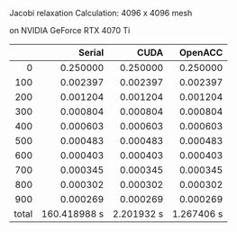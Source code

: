 Jacobi relaxation Calculation: 4096 x 4096 mesh

on NVIDIA GeForce RTX 4070 Ti


|     | Serial  | CUDA       |OpenACC   |
|---: | ---:    | ---:       |---:      |
|   0 | 0.250000|   0.250000 |   0.250000 |
|  100| 0.002397|   0.002397 |   0.002397 |
|  200| 0.001204|   0.001204 |   0.001204 |
|  300| 0.000804|   0.000804 |   0.000804 |
|  400| 0.000603|   0.000603 |   0.000603 |
|  500| 0.000483|   0.000483 |   0.000483 |
|  600| 0.000403|   0.000403 |   0.000403 |
|  700| 0.000345|   0.000345 |   0.000345 |
|  800| 0.000302|   0.000302 |   0.000302 |
|  900| 0.000269|   0.000269 |   0.000269 |
| total| 160.418988 s|  2.201932 s | 1.267406 s |